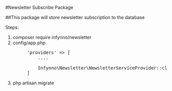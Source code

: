 #Newsletter Subscribe Package

##This package will store newsletter subscription to the database

Steps:

1) composer require infynno/newsletter
2) config/app.php
<pre>
        'providers' => [
            ....

            Infynno\Newsletter\NewsletterServiceProvider::class,
        ]
</pre>
3) php artisan migrate
